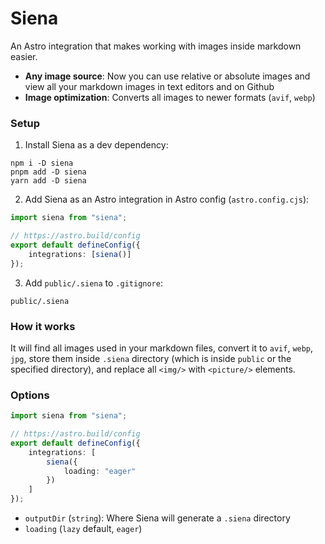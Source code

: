 # Siena

An Astro integration that makes working with images inside markdown easier.

- **Any image source**: Now you can use relative or absolute images and view all your markdown images in text editors and on Github
- **Image optimization**: Converts all images to newer formats (`avif`, `webp`)

### Setup

1. Install Siena as a dev dependency:

```
npm i -D siena
pnpm add -D siena
yarn add -D siena
```

2. Add Siena as an Astro integration in Astro config (`astro.config.cjs`):

```ts
import siena from "siena";

// https://astro.build/config
export default defineConfig({
	integrations: [siena()]
});
```

3. Add `public/.siena` to `.gitignore`:

```
public/.siena
```

### How it works

It will find all images used in your markdown files, convert it to `avif`, `webp`, `jpg`, store them inside `.siena` directory (which is inside `public` or the specified directory), and replace all `<img/>` with `<picture/>` elements.

### Options

```ts
import siena from "siena";

// https://astro.build/config
export default defineConfig({
	integrations: [
		siena({
			loading: "eager"
		})
	]
});
```

- `outputDir` (`string`): Where Siena will generate a `.siena` directory
- `loading` (`lazy` default, `eager`)
